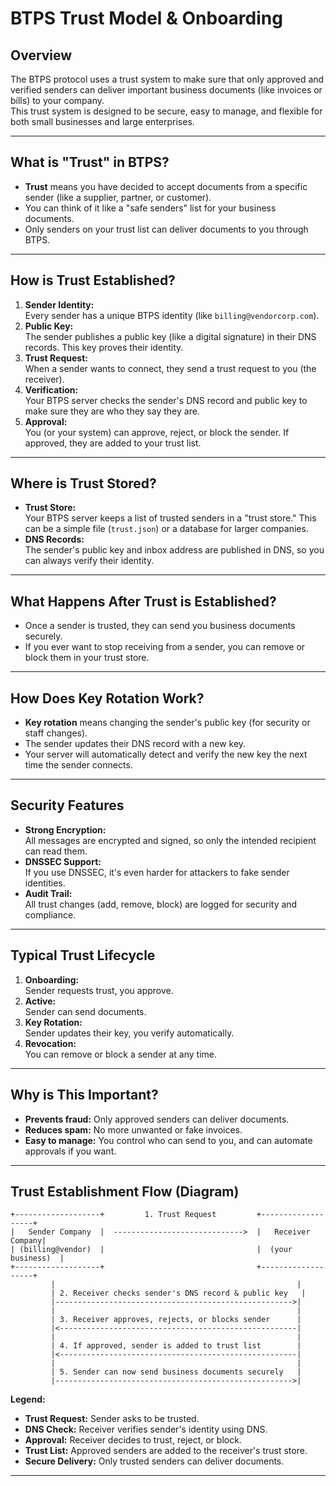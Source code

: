# BTPS Trust Model & Onboarding

## Overview

The BTPS protocol uses a trust system to make sure that only approved and verified senders can deliver important business documents (like invoices or bills) to your company.  
This trust system is designed to be secure, easy to manage, and flexible for both small businesses and large enterprises.

---

## What is "Trust" in BTPS?

- **Trust** means you have decided to accept documents from a specific sender (like a supplier, partner, or customer).
- You can think of it like a "safe senders" list for your business documents.
- Only senders on your trust list can deliver documents to you through BTPS.

---

## How is Trust Established?

1. **Sender Identity:**  
   Every sender has a unique BTPS identity (like `billing@vendorcorp.com`).
2. **Public Key:**  
   The sender publishes a public key (like a digital signature) in their DNS records. This key proves their identity.
3. **Trust Request:**  
   When a sender wants to connect, they send a trust request to you (the receiver).
4. **Verification:**  
   Your BTPS server checks the sender's DNS record and public key to make sure they are who they say they are.
5. **Approval:**  
   You (or your system) can approve, reject, or block the sender. If approved, they are added to your trust list.

---

## Where is Trust Stored?

- **Trust Store:**  
  Your BTPS server keeps a list of trusted senders in a "trust store." This can be a simple file (`trust.json`) or a database for larger companies.
- **DNS Records:**  
  The sender's public key and inbox address are published in DNS, so you can always verify their identity.

---

## What Happens After Trust is Established?

- Once a sender is trusted, they can send you business documents securely.
- If you ever want to stop receiving from a sender, you can remove or block them in your trust store.

---

## How Does Key Rotation Work?

- **Key rotation** means changing the sender's public key (for security or staff changes).
- The sender updates their DNS record with a new key.
- Your server will automatically detect and verify the new key the next time the sender connects.

---

## Security Features

- **Strong Encryption:**  
  All messages are encrypted and signed, so only the intended recipient can read them.
- **DNSSEC Support:**  
  If you use DNSSEC, it's even harder for attackers to fake sender identities.
- **Audit Trail:**  
  All trust changes (add, remove, block) are logged for security and compliance.

---

## Typical Trust Lifecycle

1. **Onboarding:**  
   Sender requests trust, you approve.
2. **Active:**  
   Sender can send documents.
3. **Key Rotation:**  
   Sender updates their key, you verify automatically.
4. **Revocation:**  
   You can remove or block a sender at any time.

---

## Why is This Important?

- **Prevents fraud:** Only approved senders can deliver documents.
- **Reduces spam:** No more unwanted or fake invoices.
- **Easy to manage:** You control who can send to you, and can automate approvals if you want.

---

## Trust Establishment Flow (Diagram)

```
+-------------------+         1. Trust Request         +-------------------+
|   Sender Company  |  ----------------------------->  |   Receiver Company|
| (billing@vendor)  |                                  |  (your business)  |
+-------------------+                                  +-------------------+
         |                                                      |
         | 2. Receiver checks sender's DNS record & public key   |
         |----------------------------------------------------->|
         |                                                      |
         | 3. Receiver approves, rejects, or blocks sender      |
         |<-----------------------------------------------------|
         |                                                      |
         | 4. If approved, sender is added to trust list        |
         |<-----------------------------------------------------|
         |                                                      |
         | 5. Sender can now send business documents securely   |
         |----------------------------------------------------->|
```

**Legend:**

- **Trust Request:** Sender asks to be trusted.
- **DNS Check:** Receiver verifies sender's identity using DNS.
- **Approval:** Receiver decides to trust, reject, or block.
- **Trust List:** Approved senders are added to the receiver's trust store.
- **Secure Delivery:** Only trusted senders can deliver documents.

---
